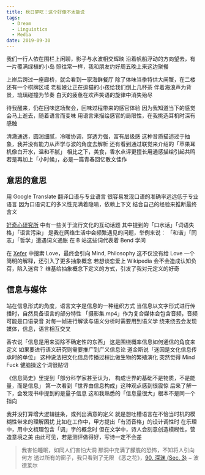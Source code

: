 ```yaml
---
title: 秋日梦呓：这个好像不太能说
tags:
  - Dream
  - Linguistics
  - Media
date: 2019-09-30
---
```


我们一行人依在围栏上闲聊，影子与水波相交辉映
沿着帆船浮动的方向望去，有一片覆满绿植的小岛
照往常一样，我和朋友约好周五晚上来这边聚餐

上岸后跨过一座廊桥，就会看到一家海鲜餐厅
除了体味当季特供大闸蟹，在二楼还有一个棋牌区域
老板娘让正在逗猫的小孩给我们倒上几杯茶
伴着海浪声为背景，琉璃碰撞为节奏
白天的疲惫在欢声笑语的旋律中消失殆尽

待我醒来，仍在回味这场聚会，回味过程带来的感官体验
因为我知道当下的感觉会马上逝去，随着语言而变味
用语言来描绘感官的局限性，在我挑选耳机时深有感触

清澈通透，圆润细腻，冷暖协调，穿透力强，富有层级感
这种音质描述过于抽象，我并没有能力从声学与波的角度去解析
还有看到通过联觉来介绍的「苹果耳机像白开水，温和不腻」
相比之下，美食，香水点评更擅长用通感描绘引起共鸣
若是再加上「小时候」，必是一篇青春回忆散文佳作

## 意思的意思

用 Google Translate 翻译口语与专业语言
很容易发现口语的准确率远远低于专业语言
因为口语词汇的多义性充满着隐喻，依赖上下文
结合自己的经验来推断最终含义

[好奇心研究所](http://www.qdaily.com/labs.html) 中有一些关于流行文化的互动话题
其中提到的「口水话」「词语失格」「语言污染」
是我在网络生活中会频繁遇见的问题，举例来说：
「和谐」「同志」「哲学」遭遇词义通胀
在 B 站这些词代表着 Bend 学问

在 [Xefer](https://xefer.com/wikipedia) 中搜索 Love，最终会引向 Mind, Philosophy
这不仅没有给 Love 一个简明的解释，还引入了更多抽象概念
若想谈恋爱上 Wikipedia 会不会造成认知负荷，陷入迷宫？
维基给抽象概念下定义的方式，引发了我对元定义的好奇

## 信息与媒体

站在信息形式的角度，语言文字是信息的一种组织方式
当信息以文字形式进行传播时，自然具备语言的部分特性
「摄影集.mp4」作为复合媒体会包含音频，音频可能是口语录音
对每一帧进行解读与语义分析时需要用到语义学
绕来绕去会发现媒体，信息，语言相互交叉

香农说「信息是用来消除不确定性的东西」
这是围绕概率信息如何通信的角度来定义
如果要进行语义研究则需要推广到广义信息论
道金斯说「迷因是文化信息传承时的单位」
这种说法把文化信息传播过程比做生物的繁殖演化
突然觉得 Mind Fuck 健脑操这个词很贴切

《信息简史》里提到「部分科学家甚至认为，
构成世界的基础不是物质，不是能量，而是信息」
第一次看到「世界由信息构成」这种观点感到很震惊
后来了解一下，会发现书中提到的是量子信息
这和我熟悉的「信息量很大」根本不是同一个指向

我并没打算增大逻辑链条，或列出满意的定义
就是想吐槽语言在不恰当时机的模糊性带来的理解困扰
比如在工作中，甲方提出「有消音格」的设计调性时
在乐理中，用中文梳理包含「调」字的概念时
但在文学中，诗人会刻意创造模糊性，营造意境之美
由此可见，若是测评做得好，写诗一定不会差

> 我害怕睡眠，如同人们害怕大洞
> 那洞中充满了朦胧的恐怖，不知将人引向何方
> 透过所有的窗子，我只看到了无限
> 《恶之花》，[90. 深渊 (Sec. 3)](https://site.douban.com/133180/widget/articles/5693497/article/15277083/) ~ 波德莱尔
